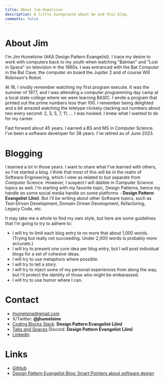```yaml
---
title: About Jim Humelsine
description: A little background about me and this blog.
comments: false
---
```


# About Jim

I'm Jim Humelsine (AKA Design Pattern Evangelist). I trace my desire to work with computers back to my youth when watching "Batman" and "Lost in Space" on television in the 1960s. I was entranced with the Bat Computer in the Bat Cave, the computer on board the Jupiter 2 and of course Will Robinson's Robot.

At 16, I vividly remember watching my first program execute. It was the summer of 1977, and I was attending a computer programming day camp at a local state college where we were learning BASIC. I wrote a program that printed out the prime numbers less than 100. I remember being delighted and a bit amazed watching the teletype clickety clacking out numbers about two every second: 2, 3, 5, 7, 11, ... I was hooked. I knew what I wanted to do for my career.

Fast forward about 45 years. I earned a BS and MS in Computer Science. I've been a software developer for 38 years. I've retired as of June 2023.

# Blogging

I learned a lot in those years. I want to share what I've learned with others, so I've started a blog. I think that most of this will be in the realm of Software Engineering, which I view as related to but separate from Computer Science. However, I suspect I will dabble in Computer Science topics as well. I'm starting with my favorite topic, Design Patterns, hence my handle on some social media handle on some platforms - **Design Pattern Evangelist (Jim)**. But I'll be writing about other Software topics, such as Test-Driven Development, Domain-Driven Development, Refactoring, Legacy Code, etc.

It may take me a whole to find my own style, but here are some guidelines that I'm going to try to adhere to:
* I will try to limit each blog entry to no more that about 1,000 words. (Trying but really not succeeding. Under 2,000 words is probably more accurate.)
* I will try to present one core idea per blog entry, but I will post individual blogs for a set of cohesive ideas.
* I will try to use metaphors where possible.
* I will try to tell a story.
* I will try to inject some of my personal experiences from along the way, but I'll protect the identity of those who might be embarassed.
* I will try to use humor where I can.

# Contact
* [jhumelsine@gmail.com](mailto:jhumelsine@gmail.com)
* X/Twitter: **@jhumelsine**
* [Coding Blocks Slack](https://www.codingblocks.net/slack/): **Design Pattern Evangelist (Jim)**
* [Tabs and Spaces](https://tabsandspaces.io/) Discord: **Design Pattern Evangelist (Jim)**
* [Linkedin](https://www.linkedin.com/in/james-humelsine-16b0749/)

# Links
* [GitHub](https://github.com/jhumelsine/)
* [Design Pattern Evangelist Blog: Smart Pointers about software design](https://jhumelsine.github.io/)
